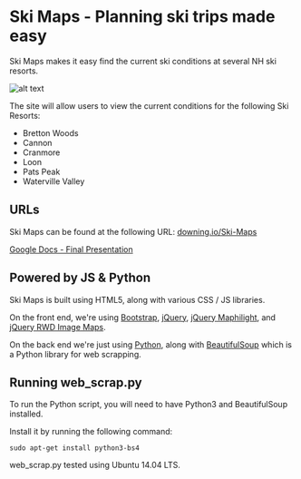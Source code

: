 # Ski Maps - Planning ski trips made easy
Ski Maps makes it easy find the current ski conditions at several NH ski resorts.

![alt text](http://downing.io/Ski-Maps/img/demo.png "Demo")

The site will allow users to view the current conditions for the following Ski Resorts:
- Bretton Woods
- Cannon
- Cranmore
- Loon
- Pats Peak
- Waterville Valley

## URLs
Ski Maps can be found at the following URL: [downing.io/Ski-Maps](http://downing.io/Ski-Maps/)

[Google Docs - Final Presentation](https://docs.google.com/presentation/d/1sT4nOpsitNVVuL6sX4sSmVNYfY83MEFnV0rHZrGgIs8/edit?usp=sharing)

## Powered by JS & Python
Ski Maps is built using HTML5, along with various CSS / JS libraries.

On the front end, we're using
[Bootstrap](https://getbootstrap.com/),
[jQuery](https://jquery.com/),
[jQuery Maphilight](https://github.com/kemayo/maphilight),
and [jQuery RWD Image Maps]( https://github.com/stowball/jQuery-rwdImageMaps).

On the back end we're just using
[Python](https://www.python.org/),
along with
[BeautifulSoup](http://www.crummy.com/software/BeautifulSoup/)
which is a Python library for web scrapping.

## Running web_scrap.py
To run the Python script, you will need to have Python3 and BeautifulSoup installed.

Install it by running the following command:

```
sudo apt-get install python3-bs4
```

web_scrap.py tested using Ubuntu 14.04 LTS.
